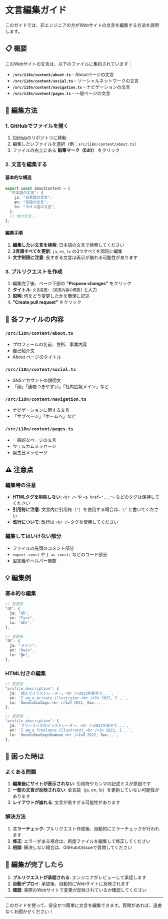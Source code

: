 # 文言編集ガイド

このガイドでは、非エンジニアの方がWebサイトの文言を編集する方法を説明します。

## 📋 概要

このWebサイトの文言は、以下のファイルに集約されています：

- **`/src/i18n/content/about.ts`** - Aboutページの文言
- **`/src/i18n/content/social.ts`** - ソーシャルネットワークの文言
- **`/src/i18n/content/navigation.ts`** - ナビゲーションの文言
- **`/src/i18n/content/pages.ts`** - 一般ページの文言

## 🎯 編集方法

### 1. GitHubでファイルを開く

1. [GitHub](https://github.com/korosuke613/emi-homepage)のリポジトリに移動
2. 編集したいファイルを選択（例：`src/i18n/content/about.ts`）
3. ファイルの右上にある **鉛筆マーク（Edit）** をクリック

### 2. 文言を編集する

#### 基本的な構造
```typescript
export const aboutContent = {
  "日本語の文言": {
    ja: "日本語の文言",
    en: "英語の文言",
    lo: "ラオス語の文言",
  },
  // 他の文言...
};
```

#### 編集手順
1. **編集したい文言を検索**: 日本語の文言で検索してください
2. **3言語すべてを更新**: `ja`, `en`, `lo` の3つすべてを同時に編集
3. **文字制限に注意**: 長すぎる文言は表示が崩れる可能性があります

### 3. プルリクエストを作成

1. 編集完了後、ページ下部の **"Propose changes"** をクリック
2. **タイトル**: `文言変更: [変更内容の概要]` と入力
3. **説明**: 何をどう変更したかを簡潔に記述
4. **"Create pull request"** をクリック

## 📝 各ファイルの内容

### `/src/i18n/content/about.ts`
- プロフィールの名前、住所、事業内容
- 自己紹介文
- About ページのタイトル

### `/src/i18n/content/social.ts`
- SNSアカウントの説明文
- 「顔」「連絡つきやすい」「社内広報メイン」など

### `/src/i18n/content/navigation.ts`
- ナビゲーションに関する文言
- 「サブページ」「ホームへ」など

### `/src/i18n/content/pages.ts`
- 一般的なページの文言
- ウェルカムメッセージ
- 誕生日メッセージ

## ⚠️ 注意点

### 編集時の注意
- **HTMLタグを削除しない**: `<br />` や `<a href="...">` などのタグは保持してください
- **引用符に注意**: 文言内に引用符（`"`）を使用する場合は、`\"` と書いてください
- **改行について**: 改行は `<br />` タグを使用してください

### 編集してはいけない部分
- ファイルの先頭のコメント部分
- `export const` や `} as const;` などのコード部分
- 型定義やヘルパー関数

## 💡 編集例

### 基本的な編集
```typescript
// 変更前
"顔": {
  ja: "顔",
  en: "Face",
  lo: "ໜ້າ",
},

// 変更後
"顔": {
  ja: "メイン",
  en: "Main",
  lo: "ຫຼັກ",
},
```

### HTML付きの編集
```typescript
// 変更前
"profile_description": {
  ja: `個人でイラストレーター。<br />2022年新卒で...`,
  en: `I am a private illustrator.<br />In 2022, I...`,
  lo: `ຂ້ອຍເປັນນັກແຕ້ມຮູບ.<br />ໃນປີ 2022, ຂ້ອຍ...`,
},

// 変更後
"profile_description": {
  ja: `フリーランスのイラストレーター。<br />2022年新卒で...`,
  en: `I am a freelance illustrator.<br />In 2022, I...`,
  lo: `ຂ້ອຍເປັນນັກແຕ້ມຮູບອິດສະລະ.<br />ໃນປີ 2022, ຂ້ອຍ...`,
},
```

## 🔧 困った時は

### よくある問題
1. **編集後にサイトが表示されない**: 引用符やカンマの記述ミスが原因です
2. **一部の文言が反映されない**: 全言語（ja, en, lo）を更新していない可能性があります
3. **レイアウトが崩れる**: 文言が長すぎる可能性があります

### 解決方法
1. **エラーチェック**: プルリクエスト作成後、自動的にエラーチェックが行われます
2. **修正**: エラーがある場合は、再度ファイルを編集して修正してください
3. **相談**: 解決しない場合は、GitHubのIssueで質問してください

## 🎉 編集が完了したら

1. **プルリクエストが承認される**: エンジニアがレビューして承認します
2. **自動デプロイ**: 承認後、自動的にWebサイトに反映されます
3. **確認**: 実際のWebサイトで変更が反映されているか確認してください

---

このガイドを使って、安全かつ簡単に文言を編集できます。質問があれば、遠慮なくお聞かせください！
